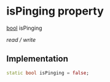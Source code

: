 


# isPinging property






[bool](https://api.flutter.dev/flutter/dart-core/bool-class.html) isPinging
  
_read / write_






## Implementation

```dart
static bool isPinging = false;


```







